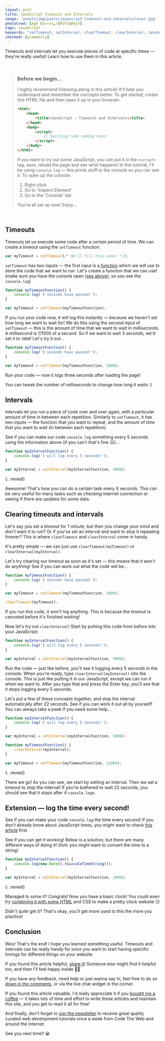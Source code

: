 ```yaml
---
layout: post
title: JavaScript Timeouts and Intervals
image: 'assets/img/posts/javascript-timeouts-and-intervals/cover.jpg'
photoCred: [Agê Barros,rBPOfVqROzY]
tags: JavaScript
keywords: "setTimeout, setInterval, clearTimeout, clearInterval, JavaScript timeout, JavaScript interval, setTimeout JavaScript, JavaScript sleep, JavaScript setInterval stop, JavaScript setTimeout loop, clearInterval javascript, timer, timers, clock, JavaScript clock, JavaScript, Learn JavaScript"
checked: [grammarly]
---
```


Timeouts and intervals let you execute pieces of code at specific times &mdash; they're really useful! Learn how to use them in this article.

<br>

> ### Before we begin...
> I highly recommend following along in this article! It'll help you understand and remember the concepts better. To get started, create this HTML file and then open it up in your browser:
> 
> ```HTML
> <html>
>     <head>
>         <title>JavaScript — Timeouts and Intervals</title>
>     </head>
>     <body>
>         <script>
>             // Exciting code coming soon!
>         </script>
>     </body>
> </html>
> ```
> <a id="console"></a>
> If you want to try out some JavaScript, you can put it in the `<script>` tag, save, reload the page and see what happens! In this tutorial, I'll be using `console.log` &mdash; this prints stuff to the console so you can see it. To open up the console:
> 1. Right-click
> 2. Go to 'Inspect Element'
> 3. Go to the 'Console' tab
> 
> You're all set up now! Enjoy...

<br>

## Timeouts
Timeouts let us execute some code after a certain period of time. We can create a timeout using the `setTimeout` function:
```JavaScript
var myTimeout = setTimeout(/* We'll fill this soon! */);
```
`setTimeout` has two inputs &mdash; the first input is a [*function*](functions) which we will use to store the code that we want to run. Let's create a function that we can use! (make sure you have the console open ([see above](#console)), so you see the `console.log`)
```JavaScript
function myTimeoutFunction() {
    console.log('3 seconds have passed!');
}

var myTimeout = setTimeout(myTimeoutFunction);
```
If you run your code now, it will log this instantly &mdash; because we haven't set how long we want to wait for! We do this using the second input of `setTimeout` &mdash; this is the amount of time that we want to wait in *milliseconds*. A millisecond is 1/1000 of a second. So if we want to wait 3 seconds, we'd set it to `3000`! Let's try it out&hellip;
```JavaScript
function myTimeoutFunction() {
    console.log('3 seconds have passed!');
}

var myTimeout = setTimeout(myTimeoutFunction, 3000);
```
Run your code &mdash; now it logs three seconds after loading the page!

You can tweak the number of milliseconds to change how long it waits :)

## Intervals
Intervals let you run a piece of code over and over again, with a particular amount of time in between each repetition. Similarly to `setTimeout`, it has two inputs &mdash; the function that you want to repeat, and the amount of time that you want to wait (in between each repetition).

See if you can make our code `console.log` something every 5 seconds using the information above (if you can't that's fine &#x1F609;)&hellip;
```JavaScript
function myIntervalFunction() {
    console.log('I will log every 5 seconds!');
}

var myInterval = setInterval(myIntervalFunction, 5000);
```
{: .reveal}

Awesome! That's how you can do a certain task every X seconds. This can be very useful for many tasks such as checking internet connection or seeing if there are updates for some data.

## Clearing timeouts and intervals
Let's say you set a timeout for 1 minute, but then you change your mind and don't want it to run? Or if you've set an interval and want to stop it repeating forever? This is where `clearTimeout` and `clearInterval` come in handy.

It's pretty simple &mdash; we can just use `clearTimeout(myTimeout)` or `clearInterval(myInterval)`.

Let's try clearing our timeout as soon as it's set &mdash; this means that it won't do anything! See if you can work out what the code will be&hellip;
```JavaScript
function myTimeoutFunction() {
    console.log('3 seconds have passed!');
}

var myTimeout = setTimeout(myTimeoutFunction, 3000);

clearTimeout(myTimeout);
```
If you run this code, it won't log anything. This is because the timeout is canceled before it's finished waiting!

Now let's try out `clearInterval`! Start by putting this code from before into your JavaScript:
```JavaScript
function myIntervalFunction() {
    console.log('I will log every 5 seconds!');
}

var myInterval = setInterval(myIntervalFunction, 5000);
```
Run the code &mdash; just like before, you'll see it logging every 5 seconds in the console. When you're ready, type `clearInterval(myInterval)` into the console. This is just like putting it in our JavaScript, except we can run it when we want to. After you type that and press the Enter key, you'll see that it stops logging every 5 seconds.

Let's put a few of these concepts together, and stop the interval automatically after 22 seconds. See if you can work it out all by yourself! You can always take a peek if you need some help&hellip;
```JavaScript
function myIntervalFunction() {
    console.log('I will log every 5 seconds!');
}

var myInterval = setInterval(myIntervalFunction, 5000);

function myTimeoutFunction() {
    clearInterval(myInterval);
}

var myTimeout = setTimeout(myTimeoutFunction, 22000);
```
{: .reveal}

There we go! As you can see, we start by setting an interval. Then we set a timeout to stop the interval! If you're bothered to wait 22 seconds, you should see that it stops after 4 `console.log`s.

## Extension &mdash; log the time every second!
See if you can make your code `console.log` the time every second! If you don't already know about JavaScript times, you might want to check [this article][dates-and-times] first.

See if you can get it working! Below is a solution, but there are many different ways of doing it! (hint: you might want to convert the time to a string)

```JavaScript
function myIntervalFunction() {
    console.log(new Date().toLocaleTimeString());
}

var myInterval = setInterval(myIntervalFunction, 1000);
```
{: .reveal}

Managed to solve it? Congrats! Now you have a basic clock! You could even try [combining it with some HTML][dom] and CSS to make a pretty clock website &#x1F60F;

Didn't quite get it? That's okay, you'll get more used to this the more you practice!

## Conclusion
Woo! That's the end! I hope you learned something useful. Timeouts and intervals can be really handy for once you want to start having specific timings for different things on your website.

If you found this article helpful, [share it][share]! Someone else might find it helpful too, and then I'll feel happy inside &#x1F917;&#x1F604;

If you have any feedback, need help or just wanna say hi, feel free to do so [down in the comments][comments], or via the live chat widget in the corner.

If you found this article valuable, I'd really appreciate it if you [bought me a coffee][coffee] &mdash; it takes lots of time and effort to write these articles and maintain this site, and you get to read it all for free!

And finally, don't forget to [join the newsletter][newsletter] to receive great quality curated web development tutorials once a week from Code The Web and around the internet.

See you next time!! &#x1F600;

[functions]: /javascript-functions/
[loops]: /for-and-while-loops-javascript/
[dates-and-times]: /javascript-dates-and-times/
[dom]: /javascript-dom/

[contact]: {{site.contact}}
[html]: /learn/html/
[css]: /learn/css/
[js]: /learn/js
[share]: {{site.share}}
[comments]: {{site.comments}}
[newsletter]: {{site.newsletter}}
[coffee]: {{site.donate}}
[patreon]: {{site.patreon}}
